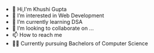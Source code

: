 - 👋 Hi,I'm Khushi Gupta
- 👀 I’m interested in Web Development 
- 🌱 I’m currently learning DSA
- 💞️ I’m looking to collaborate on ...
- 📫 How to reach me 
- 👩‍🎓 Currently pursuing Bachelors of Computer Science 

<!---
KhushiGupta29/KhushiGupta29 is a ✨ special ✨ repository because its `README.md` (this file) appears on your GitHub profile.
You can click the Preview link to take a look at your changes.
--->
